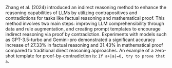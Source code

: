 Zhang et al. (2024) introduced an indirect reasoning method to enhance the reasoning capabilities of LLMs by utilizing contrapositives and contradictions for tasks like factual reasoning and mathematical proof. This method involves two main steps: improving LLM comprehensibility through data and rule augmentation, and creating prompt templates to encourage indirect reasoning via proof by contradiction. Experiments with models such as GPT-3.5-turbo and Gemini-pro demonstrated a significant accuracy increase of 27.33% in factual reasoning and 31.43% in mathematical proof compared to traditional direct reasoning approaches. An example of a zero-shot template for proof-by-contradiction is: ```If a+|a|=0, try to prove that a```.